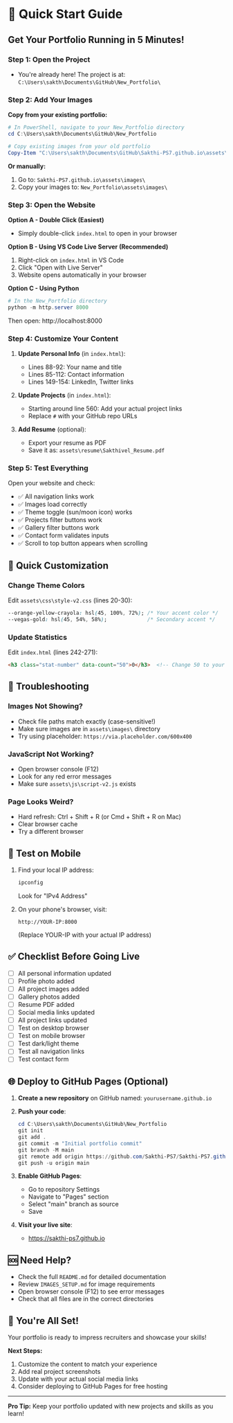 # 🚀 Quick Start Guide

## Get Your Portfolio Running in 5 Minutes!

### Step 1: Open the Project
- You're already here! The project is at: `C:\Users\sakth\Documents\GitHub\New_Portfolio\`

### Step 2: Add Your Images

**Copy from your existing portfolio:**
```powershell
# In PowerShell, navigate to your New_Portfolio directory
cd C:\Users\sakth\Documents\GitHub\New_Portfolio

# Copy existing images from your old portfolio
Copy-Item "C:\Users\sakth\Documents\GitHub\Sakthi-PS7.github.io\assets\images\*" -Destination ".\assets\images\" -Recurse -Force
```

**Or manually:**
1. Go to: `Sakthi-PS7.github.io\assets\images\`
2. Copy your images to: `New_Portfolio\assets\images\`

### Step 3: Open the Website

**Option A - Double Click (Easiest)**
- Simply double-click `index.html` to open in your browser

**Option B - Using VS Code Live Server (Recommended)**
1. Right-click on `index.html` in VS Code
2. Click "Open with Live Server"
3. Website opens automatically in your browser

**Option C - Using Python**
```powershell
# In the New_Portfolio directory
python -m http.server 8000
```
Then open: http://localhost:8000

### Step 4: Customize Your Content

1. **Update Personal Info** (in `index.html`):
   - Lines 88-92: Your name and title
   - Lines 85-112: Contact information
   - Lines 149-154: LinkedIn, Twitter links

2. **Update Projects** (in `index.html`):
   - Starting around line 560: Add your actual project links
   - Replace `#` with your GitHub repo URLs

3. **Add Resume** (optional):
   - Export your resume as PDF
   - Save it as: `assets\resume\Sakthivel_Resume.pdf`

### Step 5: Test Everything

Open your website and check:
- ✅ All navigation links work
- ✅ Images load correctly
- ✅ Theme toggle (sun/moon icon) works
- ✅ Projects filter buttons work
- ✅ Gallery filter buttons work
- ✅ Contact form validates inputs
- ✅ Scroll to top button appears when scrolling

## 🎨 Quick Customization

### Change Theme Colors
Edit `assets\css\style-v2.css` (lines 20-30):
```css
--orange-yellow-crayola: hsl(45, 100%, 72%); /* Your accent color */
--vegas-gold: hsl(45, 54%, 58%);             /* Secondary accent */
```

### Update Statistics
Edit `index.html` (lines 242-271):
```html
<h3 class="stat-number" data-count="50">0</h3>  <!-- Change 50 to your number -->
```

## 🔧 Troubleshooting

### Images Not Showing?
- Check file paths match exactly (case-sensitive!)
- Make sure images are in `assets\images\` directory
- Try using placeholder: `https://via.placeholder.com/600x400`

### JavaScript Not Working?
- Open browser console (F12)
- Look for any red error messages
- Make sure `assets\js\script-v2.js` exists

### Page Looks Weird?
- Hard refresh: Ctrl + Shift + R (or Cmd + Shift + R on Mac)
- Clear browser cache
- Try a different browser

## 📱 Test on Mobile

1. Find your local IP address:
   ```powershell
   ipconfig
   ```
   Look for "IPv4 Address"

2. On your phone's browser, visit:
   ```
   http://YOUR-IP:8000
   ```
   (Replace YOUR-IP with your actual IP address)

## ✅ Checklist Before Going Live

- [ ] All personal information updated
- [ ] Profile photo added
- [ ] All project images added
- [ ] Gallery photos added
- [ ] Resume PDF added
- [ ] Social media links updated
- [ ] All project links updated
- [ ] Test on desktop browser
- [ ] Test on mobile browser
- [ ] Test dark/light theme
- [ ] Test all navigation links
- [ ] Test contact form

## 🌐 Deploy to GitHub Pages (Optional)

1. **Create a new repository** on GitHub named: `yourusername.github.io`

2. **Push your code**:
   ```powershell
   cd C:\Users\sakth\Documents\GitHub\New_Portfolio
   git init
   git add .
   git commit -m "Initial portfolio commit"
   git branch -M main
   git remote add origin https://github.com/Sakthi-PS7/Sakthi-PS7.github.io.git
   git push -u origin main
   ```

3. **Enable GitHub Pages**:
   - Go to repository Settings
   - Navigate to "Pages" section
   - Select "main" branch as source
   - Save

4. **Visit your live site**:
   - https://sakthi-ps7.github.io

## 🆘 Need Help?

- Check the full `README.md` for detailed documentation
- Review `IMAGES_SETUP.md` for image requirements
- Open browser console (F12) to see error messages
- Check that all files are in the correct directories

## 🎉 You're All Set!

Your portfolio is ready to impress recruiters and showcase your skills!

**Next Steps:**
1. Customize the content to match your experience
2. Add real project screenshots
3. Update with your actual social media links
4. Consider deploying to GitHub Pages for free hosting

---

**Pro Tip:** Keep your portfolio updated with new projects and skills as you learn!
